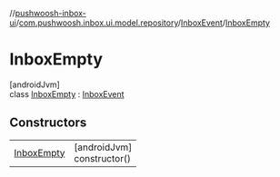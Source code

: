 //[pushwoosh-inbox-ui](../../../../index.md)/[com.pushwoosh.inbox.ui.model.repository](../../index.md)/[InboxEvent](../index.md)/[InboxEmpty](index.md)

# InboxEmpty

[androidJvm]\
class [InboxEmpty](index.md) : [InboxEvent](../index.md)

## Constructors

| | |
|---|---|
| [InboxEmpty](-inbox-empty.md) | [androidJvm]<br>constructor() |
